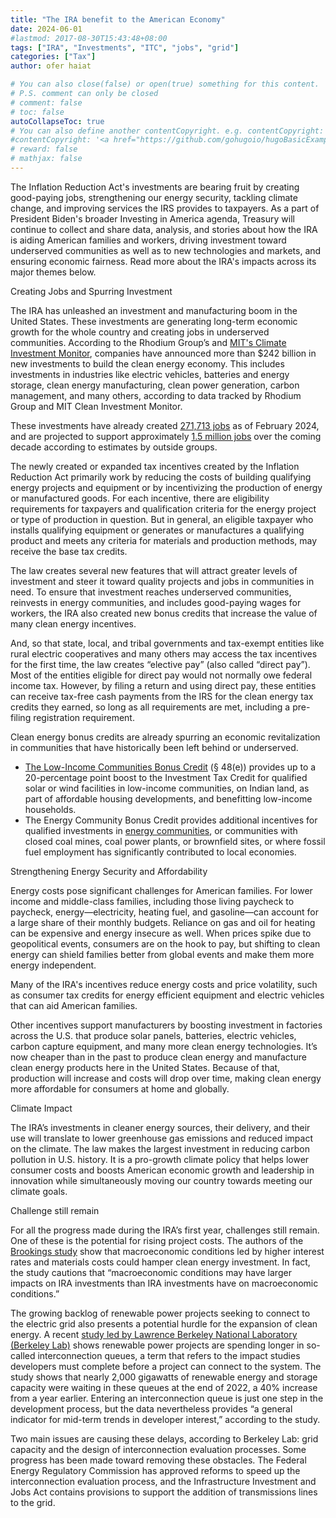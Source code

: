```yaml
---
title: "The IRA benefit to the American Economy"
date: 2024-06-01
#lastmod: 2017-08-30T15:43:48+08:00
tags: ["IRA", "Investments", "ITC", "jobs", "grid"]
categories: ["Tax"]
author: ofer haiat

# You can also close(false) or open(true) something for this content.
# P.S. comment can only be closed
# comment: false
# toc: false
autoCollapseToc: true
# You can also define another contentCopyright. e.g. contentCopyright: "This is another copyright."
#contentCopyright: '<a href="https://github.com/gohugoio/hugoBasicExample" rel="noopener" target="_blank">See origin</a>'
# reward: false
# mathjax: false
---
```


The Inflation Reduction Act's investments are bearing fruit by creating good-paying jobs, strengthening our energy security, tackling climate change, and improving services the IRS provides to taxpayers. As a part of President Biden's broader Investing in America agenda, Treasury will continue to collect and share data, analysis, and stories about how the IRA is aiding American families and workers, driving investment toward underserved communities as well as to new technologies and markets, and ensuring economic fairness. Read more about the IRA's impacts across its major themes below.

Creating Jobs and Spurring Investment

The IRA has unleashed an investment and manufacturing boom in the United States. These investments are generating long-term economic growth for the whole country and creating jobs in underserved communities. According to the Rhodium Group’s and [MIT's Climate Investment Monitor](https://www.cleaninvestmentmonitor.org/), companies have announced more than $242 billion in new investments to build the clean energy economy. This includes investments in industries like electric vehicles, batteries and energy storage, clean energy manufacturing, clean power generation, carbon management, and many others, according to data tracked by Rhodium Group and MIT Clean Investment Monitor.

These investments have already created [271,713 jobs](https://climatepower.us/wp-content/uploads/2024/03/State-of-the-Clean-Energy-Boom-Report-March-2024.pdf) as of February 2024, and are projected to support approximately [1.5 million jobs](https://laborenergy.org/wp-content/uploads/2022/08/8-6-22-IRA-Impact-Analysis-V14.pdf) over the coming decade according to estimates by outside groups.

The newly created or expanded tax incentives created by the Inflation Reduction Act primarily work by reducing the costs of building qualifying energy projects and equipment or by incentivizing the production of energy or manufactured goods. For each incentive, there are eligibility requirements for taxpayers and qualification criteria for the energy project or type of production in question. But in general, an eligible taxpayer who installs qualifying equipment or generates or manufactures a qualifying product and meets any criteria for materials and production methods, may receive the base tax credits.

The law creates several new features that will attract greater levels of investment and steer it toward quality projects and jobs in communities in need. To ensure that investment reaches underserved communities, reinvests in energy communities, and includes good-paying wages for workers, the IRA also created new bonus credits that increase the value of many clean energy incentives.

And, so that state, local, and tribal governments and tax-exempt entities like rural electric cooperatives and many others may access the tax incentives for the first time, the law creates “elective pay” (also called “direct pay”). Most of the entities eligible for direct pay would not normally owe federal income tax. However, by filing a return and using direct pay, these entities can receive tax-free cash payments from the IRS for the clean energy tax credits they earned, so long as all requirements are met, including a pre-filing registration requirement.

Clean energy bonus credits are already spurring an economic revitalization in communities that have historically been left behind or underserved.

- [The Low-Income Communities Bonus Credit](https://home.treasury.gov/news/press-releases/jy1688) (§ 48(e)) provides up to a 20-percentage point boost to the Investment Tax Credit for qualified solar or wind facilities in low-income communities, on Indian land, as part of affordable housing developments, and benefitting low-income households.
- The Energy Community Bonus Credit provides additional incentives for qualified investments in [energy communities](https://energycommunities.gov/energy-community-tax-credit-bonus/), or communities with closed coal mines, coal power plants, or brownfield sites, or where fossil fuel employment has significantly contributed to local economies.

Strengthening Energy Security and Affordability

Energy costs pose significant challenges for American families. For lower income and middle-class families, including those living paycheck to paycheck, energy—electricity, heating fuel, and gasoline—can account for a large share of their monthly budgets. Reliance on gas and oil for heating can be expensive and energy insecure as well. When prices spike due to geopolitical events, consumers are on the hook to pay, but shifting to clean energy can shield families better from global events and make them more energy independent.

Many of the IRA's incentives reduce energy costs and price volatility, such as consumer tax credits for energy efficient equipment and electric vehicles that can aid American families.

Other incentives support manufacturers by boosting investment in factories across the U.S. that produce solar panels, batteries, electric vehicles, carbon capture equipment, and many more clean energy technologies. It’s now cheaper than in the past to produce clean energy and manufacture clean energy products here in the United States. Because of that, production will increase and costs will drop over time, making clean energy more affordable for consumers at home and globally.

Climate Impact

The IRA’s investments in cleaner energy sources, their delivery, and their use will translate to lower greenhouse gas emissions and reduced impact on the climate. The law makes the largest investment in reducing carbon pollution in U.S. history. It is a pro-growth climate policy that helps lower consumer costs and boosts American economic growth and leadership in innovation while simultaneously moving our country towards meeting our climate goals.

Challenge still remain

For all the progress made during the IRA’s first year, challenges still remain. One of these is the potential for rising project costs. The authors of the [Brookings study](https://www.brookings.edu/articles/the-inflation-reduction-act-could-energize-the-economy/) show that macroeconomic conditions led by higher interest rates and materials costs could hamper clean energy investment. In fact, the study cautions that “macroeconomic conditions may have larger impacts on IRA investments than IRA investments have on macroeconomic conditions.”

The growing backlog of renewable power projects seeking to connect to the electric grid also presents a potential hurdle for the expansion of clean energy. A recent [study led by Lawrence Berkeley National Laboratory (Berkeley Lab)](https://energy.lbl.gov/news/grid-connection-requests-grow-40-2022) shows renewable power projects are spending longer in so-called interconnection queues, a term that refers to the impact studies developers must complete before a project can connect to the system. The study shows that nearly 2,000 gigawatts of renewable energy and storage capacity were waiting in these queues at the end of 2022, a 40% increase from a year earlier. Entering an interconnection queue is just one step in the development process, but the data nevertheless provides “a general indicator for mid-term trends in developer interest,” according to the study.

Two main issues are causing these delays, according to Berkeley Lab: grid capacity and the design of interconnection evaluation processes. Some progress has been made toward removing these obstacles. The Federal Energy Regulatory Commission has approved reforms to speed up the interconnection evaluation process, and the Infrastructure Investment and Jobs Act contains provisions to support the addition of transmissions lines to the grid.